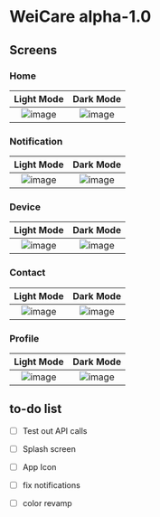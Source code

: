 # WeiCare alpha-1.0
## Screens
### Home

Light Mode         |  Dark Mode
:-------------------------:|:-------------------------:
![image](https://github.com/tr-ggr/WeiCare/assets/132801873/88583922-964a-4a8a-b459-a2b7a5d9e780) |  ![image](https://github.com/tr-ggr/WeiCare/assets/132801873/dca38308-b9aa-4342-be00-fca2e0c7d466)



### Notification

Light Mode         |  Dark Mode
:-------------------------:|:-------------------------:
![image](https://github.com/tr-ggr/WeiCare/assets/132801873/d1983bbe-e4ab-4989-a11a-71a41942059a) |  ![image](https://github.com/tr-ggr/WeiCare/assets/132801873/362d6511-bab2-4a3b-b6de-6a186e0f0d33)



### Device

Light Mode         |  Dark Mode
:-------------------------:|:-------------------------:
![image](https://github.com/tr-ggr/WeiCare/assets/132801873/952f6ddf-efb1-419a-9e36-4c4b19b80911) |  ![image](https://github.com/tr-ggr/WeiCare/assets/132801873/29240166-3ad5-4e75-953d-ffdcdf04518a)

### Contact

Light Mode         |  Dark Mode
:-------------------------:|:-------------------------:
![image](https://github.com/tr-ggr/WeiCare/assets/132801873/f174547d-f780-4129-b436-ce16567d2670) |  ![image](https://github.com/tr-ggr/WeiCare/assets/132801873/a3b190ce-a6da-47a2-ac94-67d28425d16e)


### Profile

Light Mode         |  Dark Mode
:-------------------------:|:-------------------------:
![image](https://github.com/tr-ggr/WeiCare/assets/132801873/b80fca3f-468c-4a47-ad07-0b9b33619074) |  ![image](https://github.com/tr-ggr/WeiCare/assets/132801873/fc8d2c83-1c2a-423d-a657-aec54c11e85f)


## to-do list
  - [ ] Test out API calls
  - [ ] Splash screen
  - [ ] App Icon
  - [ ] fix notifications
  - [ ] color revamp


        
